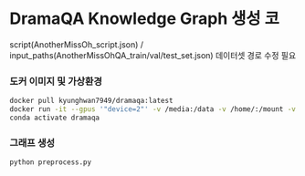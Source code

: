# DramaQA Knowledge Graph 생성 코


script(AnotherMissOh_script.json) / input_paths(AnotherMissOhQA_train/val/test_set.json) 데이터셋 경로 수정 필요


### 도커 이미지 및 가상환경
```bash
docker pull kyunghwan7949/dramaqa:latest
docker run -it --gpus '"device=2"' -v /media:/data -v /home/:/mount -v --ipc=host --name dramaqa docker.io/kyunghwan7949/dramaqa:latest /bin/bash
conda activate dramaqa
```

### 그래프 생성 
```bash
python preprocess.py
```
